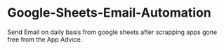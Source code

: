 # Google-Sheets-Email-Automation
Send Email on daily basis from google sheets after scrapping apps gone free from the App Advice.
